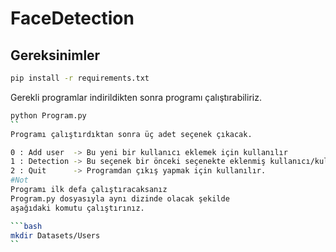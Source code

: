 # FaceDetection

## Gereksinimler
```bash
pip install -r requirements.txt 
```
Gerekli programlar indirildikten sonra programı çalıştırabiliriz.
```bash
python Program.py
``
Programı çalıştırdıktan sonra üç adet seçenek çıkacak.

0 : Add user  -> Bu yeni bir kullanıcı eklemek için kullanılır
1 : Detection -> Bu seçenek bir önceki seçenekte eklenmiş kullanıcı/kullanıcıları tespit etmek için kullanılır.
2 : Quit      -> Programdan çıkış yapmak için kullanılır.
#Not
Programı ilk defa çalıştıracaksanız
Program.py dosyasıyla aynı dizinde olacak şekilde
aşağıdaki komutu çalıştırınız.

```bash
mkdir Datasets/Users
``
